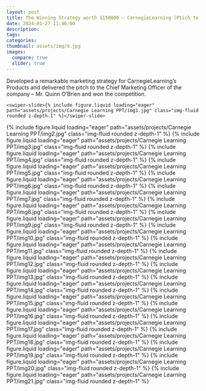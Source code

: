```yaml
---
layout: post
title: The Winning Strategy worth $150000 – CarnegieLearning (Ptich to the CMO)
date: 2024-01-27 11:46:00
description:
tags:
categories:
thumbnail: assets/img/9.jpg
images:
  compare: true
  slider: true
---
```


Developed a remarkable marketing strategy for CarnegieLearning’s Products and delivered the pitch to the Chief Marketing Officer of the company – Mr. Quinn O’Brien and won the competition.

<swiper-container keyboard="true" navigation="true" pagination="true" pagination-clickable="true" pagination-dynamic-bullets="true" rewind="true">
  
    <swiper-slide>{% include figure.liquid loading="eager" path="assets/projects/Carnegie Learning PPT/img1.jpg" class="img-fluid rounded z-depth-1" %}</swiper-slide>
  <swiper-slide>{% include figure.liquid loading="eager" path="assets/projects/Carnegie Learning PPT/img2.jpg" class="img-fluid rounded z-depth-1" %}</swiper-slide>
  <swiper-slide>{% include figure.liquid loading="eager" path="assets/projects/Carnegie Learning PPT/img3.jpg" class="img-fluid rounded z-depth-1" %}</swiper-slide>
  <swiper-slide>{% include figure.liquid loading="eager" path="assets/projects/Carnegie Learning PPT/img4.jpg" class="img-fluid rounded z-depth-1" %}</swiper-slide>
  <swiper-slide>{% include figure.liquid loading="eager" path="assets/projects/Carnegie Learning PPT/img5.jpg" class="img-fluid rounded z-depth-1" %}</swiper-slide>
  <swiper-slide>{% include figure.liquid loading="eager" path="assets/projects/Carnegie Learning PPT/img6.jpg" class="img-fluid rounded z-depth-1" %}</swiper-slide>
  <swiper-slide>{% include figure.liquid loading="eager" path="assets/projects/Carnegie Learning PPT/img7.jpg" class="img-fluid rounded z-depth-1" %}</swiper-slide>
  <swiper-slide>{% include figure.liquid loading="eager" path="assets/projects/Carnegie Learning PPT/img8.jpg" class="img-fluid rounded z-depth-1" %}</swiper-slide>
  <swiper-slide>{% include figure.liquid loading="eager" path="assets/projects/Carnegie Learning PPT/img9.jpg" class="img-fluid rounded z-depth-1" %}</swiper-slide>
  <swiper-slide>{% include figure.liquid loading="eager" path="assets/projects/Carnegie Learning PPT/img10.jpg" class="img-fluid rounded z-depth-1" %}</swiper-slide>
  <swiper-slide>{% include figure.liquid loading="eager" path="assets/projects/Carnegie Learning PPT/img11.jpg" class="img-fluid rounded z-depth-1" %}</swiper-slide>
  <swiper-slide>{% include figure.liquid loading="eager" path="assets/projects/Carnegie Learning PPT/img12.jpg" class="img-fluid rounded z-depth-1" %}</swiper-slide>
  <swiper-slide>{% include figure.liquid loading="eager" path="assets/projects/Carnegie Learning PPT/img13.jpg" class="img-fluid rounded z-depth-1" %}</swiper-slide>
  <swiper-slide>{% include figure.liquid loading="eager" path="assets/projects/Carnegie Learning PPT/img14.jpg" class="img-fluid rounded z-depth-1" %}</swiper-slide>
  <swiper-slide>{% include figure.liquid loading="eager" path="assets/projects/Carnegie Learning PPT/img15.jpg" class="img-fluid rounded z-depth-1" %}</swiper-slide>
  <swiper-slide>{% include figure.liquid loading="eager" path="assets/projects/Carnegie Learning PPT/img16.jpg" class="img-fluid rounded z-depth-1" %}</swiper-slide>
  <swiper-slide>{% include figure.liquid loading="eager" path="assets/projects/Carnegie Learning PPT/img17.jpg" class="img-fluid rounded z-depth-1" %}</swiper-slide>
  <swiper-slide>{% include figure.liquid loading="eager" path="assets/projects/Carnegie Learning PPT/img18.jpg" class="img-fluid rounded z-depth-1" %}</swiper-slide>
  <swiper-slide>{% include figure.liquid loading="eager" path="assets/projects/Carnegie Learning PPT/img19.jpg" class="img-fluid rounded z-depth-1" %}</swiper-slide>
  <swiper-slide>{% include figure.liquid loading="eager" path="assets/projects/Carnegie Learning PPT/img20.jpg" class="img-fluid rounded z-depth-1" %}</swiper-slide>
  <swiper-slide>{% include figure.liquid loading="eager" path="assets/projects/Carnegie Learning PPT/img21.jpg" class="img-fluid rounded z-depth-1" %}</swiper-slide>

</swiper-container>
